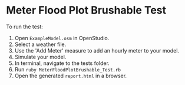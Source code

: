 # Meter Flood Plot Brushable Test
To run the test:
  1.  Open `ExampleModel.osm` in OpenStudio.
  2.  Select a weather file.
  3.  Use the 'Add Meter' measure to add an hourly meter to your model.
  4.  Simulate your model.
  5.  In terminal, navigate to the tests folder.
  6.  Run `ruby MeterFloodPlotBrushable_Test.rb`
  7.  Open the generated `report.html` in a browser.